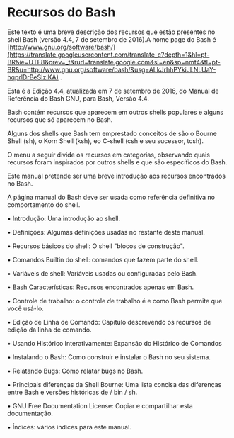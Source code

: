 # Recursos do Bash

Este texto é uma breve descrição dos recursos que estão presentes no shell Bash \(versão 4.4, 7 de setembro de 2016\).A home page do Bash é [http://www.gnu.org/software/bash/](https://translate.googleusercontent.com/translate_c?depth=1&hl=pt-BR&ie=UTF8&prev=_t&rurl=translate.google.com&sl=en&sp=nmt4&tl=pt-BR&u=http://www.gnu.org/software/bash/&usg=ALkJrhhPYkiJLNLUaY-hqprlDrBeSIzIKA) .

Esta é a Edição 4.4, atualizada em 7 de setembro de 2016, do Manual de Referência do Bash GNU, para Bash, Versão 4.4.

Bash contém recursos que aparecem em outros shells populares e alguns recursos que só aparecem no Bash.

Alguns dos shells que Bash tem emprestado conceitos de são o Bourne Shell \(sh\), o Korn Shell \(ksh\), eo C-shell \(csh e seu sucessor, tcsh\).

O menu a seguir divide os recursos em categorias, observando quais recursos foram inspirados por outros shells e que são específicos do Bash.

Este manual pretende ser uma breve introdução aos recursos encontrados no Bash.

A página manual do Bash deve ser usada como referência definitiva no comportamento do shell.

  


• Introdução: Uma introdução ao shell.

  


• Definições: Algumas definições usadas no restante deste manual.

  


• Recursos básicos do shell: O shell "blocos de construção".

  


• Comandos Builtin do shell: comandos que fazem parte do shell.

  


• Variáveis ​​de shell: Variáveis ​​usadas ou configuradas pelo Bash.

  


• Bash Características: Recursos encontrados apenas em Bash.

  


• Controle de trabalho: o controle de trabalho é e como Bash permite que você usá-lo.

  


• Edição de Linha de Comando: Capítulo descrevendo os recursos de edição da linha de comando.

  


• Usando Histórico Interativamente: Expansão do Histórico de Comandos

  


• Instalando o Bash: Como construir e instalar o Bash no seu sistema.

  


• Relatando Bugs: Como relatar bugs no Bash.

  


• Principais diferenças da Shell Bourne: Uma lista concisa das diferenças entre Bash e versões históricas de / bin / sh.

  


• GNU Free Documentation License: Copiar e compartilhar esta documentação.

  


• Índices: vários índices para este manual.

